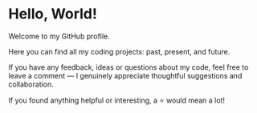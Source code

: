 # Hello, World!

Welcome to my GitHub profile.

Here you can find all my coding projects: past, present, and future.

If you have any feedback, ideas or questions about my code, feel free to leave a comment — I genuinely appreciate thoughtful suggestions and collaboration.

If you found anything helpful or interesting, a ⭐ would mean a lot!
